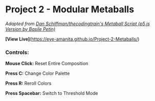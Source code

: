 # Project 2 - Modular Metaballs

*Adapted from [Dan Schiffman/thecodingtrain's Metaball Script (p5.js Version by Basile Petin)](https://editor.p5js.org/codingtrain/sketches/ISPozOLXW)*

**[View Live]**(https://eye-amanita.github.io/Project-2-Metaballs/)

### Controls:

**Mouse Click:** Reset Entire Composition

**Press C:** Change Color Palette

**Press R:** Reroll Colors

**Press Spacebar:** Switch to Threshold Mode




